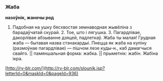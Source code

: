 ### Жаба
**назоўнік, жаночы род**

1. Падобная на ушку бясхвостая земнаводная жывёліна з барадаўчатай скурай. 2. Тое, што і лягушка. 3. Пагардлівае, дакорлівае абзыванне дзяцей, падлеткаў. Жаба ты малая! Грудная жаба — бытавая назва стэнакардыі. Пнецца як жаба на купіну (размоўнае пагардлівае) — пішчом лезе куды-н., каб дамагчыся свайго. || памяншальная форма: жабка. || прыметнік: жабін. Жабіна ікра.

<a rel="author">[http://rv-blr.com/](http://rv-blr.com/slounik.jsp?letterId=0&maskId=0&pageId=936)</a>
